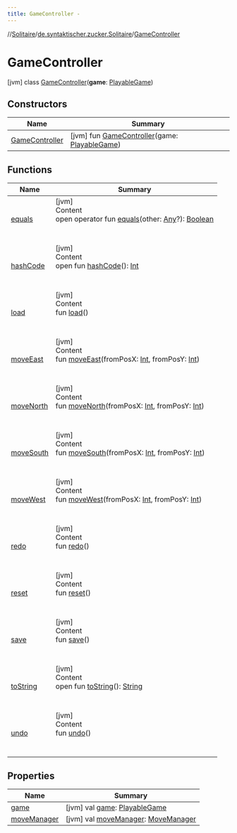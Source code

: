 ```yaml
---
title: GameController -
---
```

//[Solitaire](../../index.md)/[de.syntaktischer.zucker.Solitaire](../index.md)/[GameController](index.md)



# GameController  
 [jvm] class [GameController](index.md)(**game**: [PlayableGame](../-playable-game/index.md))   


## Constructors  
  
|  Name|  Summary| 
|---|---|
| <a name="de.syntaktischer.zucker.Solitaire/GameController/GameController/#de.syntaktischer.zucker.Solitaire.PlayableGame/PointingToDeclaration/"></a>[GameController](-game-controller.md)| <a name="de.syntaktischer.zucker.Solitaire/GameController/GameController/#de.syntaktischer.zucker.Solitaire.PlayableGame/PointingToDeclaration/"></a> [jvm] fun [GameController](-game-controller.md)(game: [PlayableGame](../-playable-game/index.md))   <br>


## Functions  
  
|  Name|  Summary| 
|---|---|
| <a name="kotlin/Any/equals/#kotlin.Any?/PointingToDeclaration/"></a>[equals](../-undoable-command/index.md#%5Bkotlin%2FAny%2Fequals%2F%23kotlin.Any%3F%2FPointingToDeclaration%2F%5D%2FFunctions%2F-725922797)| <a name="kotlin/Any/equals/#kotlin.Any?/PointingToDeclaration/"></a>[jvm]  <br>Content  <br>open operator fun [equals](../-undoable-command/index.md#%5Bkotlin%2FAny%2Fequals%2F%23kotlin.Any%3F%2FPointingToDeclaration%2F%5D%2FFunctions%2F-725922797)(other: [Any](https://kotlinlang.org/api/latest/jvm/stdlib/kotlin/-any/index.html)?): [Boolean](https://kotlinlang.org/api/latest/jvm/stdlib/kotlin/-boolean/index.html)  <br><br><br>
| <a name="kotlin/Any/hashCode/#/PointingToDeclaration/"></a>[hashCode](../-undoable-command/index.md#%5Bkotlin%2FAny%2FhashCode%2F%23%2FPointingToDeclaration%2F%5D%2FFunctions%2F-725922797)| <a name="kotlin/Any/hashCode/#/PointingToDeclaration/"></a>[jvm]  <br>Content  <br>open fun [hashCode](../-undoable-command/index.md#%5Bkotlin%2FAny%2FhashCode%2F%23%2FPointingToDeclaration%2F%5D%2FFunctions%2F-725922797)(): [Int](https://kotlinlang.org/api/latest/jvm/stdlib/kotlin/-int/index.html)  <br><br><br>
| <a name="de.syntaktischer.zucker.Solitaire/GameController/load/#/PointingToDeclaration/"></a>[load](load.md)| <a name="de.syntaktischer.zucker.Solitaire/GameController/load/#/PointingToDeclaration/"></a>[jvm]  <br>Content  <br>fun [load](load.md)()  <br><br><br>
| <a name="de.syntaktischer.zucker.Solitaire/GameController/moveEast/#kotlin.Int#kotlin.Int/PointingToDeclaration/"></a>[moveEast](move-east.md)| <a name="de.syntaktischer.zucker.Solitaire/GameController/moveEast/#kotlin.Int#kotlin.Int/PointingToDeclaration/"></a>[jvm]  <br>Content  <br>fun [moveEast](move-east.md)(fromPosX: [Int](https://kotlinlang.org/api/latest/jvm/stdlib/kotlin/-int/index.html), fromPosY: [Int](https://kotlinlang.org/api/latest/jvm/stdlib/kotlin/-int/index.html))  <br><br><br>
| <a name="de.syntaktischer.zucker.Solitaire/GameController/moveNorth/#kotlin.Int#kotlin.Int/PointingToDeclaration/"></a>[moveNorth](move-north.md)| <a name="de.syntaktischer.zucker.Solitaire/GameController/moveNorth/#kotlin.Int#kotlin.Int/PointingToDeclaration/"></a>[jvm]  <br>Content  <br>fun [moveNorth](move-north.md)(fromPosX: [Int](https://kotlinlang.org/api/latest/jvm/stdlib/kotlin/-int/index.html), fromPosY: [Int](https://kotlinlang.org/api/latest/jvm/stdlib/kotlin/-int/index.html))  <br><br><br>
| <a name="de.syntaktischer.zucker.Solitaire/GameController/moveSouth/#kotlin.Int#kotlin.Int/PointingToDeclaration/"></a>[moveSouth](move-south.md)| <a name="de.syntaktischer.zucker.Solitaire/GameController/moveSouth/#kotlin.Int#kotlin.Int/PointingToDeclaration/"></a>[jvm]  <br>Content  <br>fun [moveSouth](move-south.md)(fromPosX: [Int](https://kotlinlang.org/api/latest/jvm/stdlib/kotlin/-int/index.html), fromPosY: [Int](https://kotlinlang.org/api/latest/jvm/stdlib/kotlin/-int/index.html))  <br><br><br>
| <a name="de.syntaktischer.zucker.Solitaire/GameController/moveWest/#kotlin.Int#kotlin.Int/PointingToDeclaration/"></a>[moveWest](move-west.md)| <a name="de.syntaktischer.zucker.Solitaire/GameController/moveWest/#kotlin.Int#kotlin.Int/PointingToDeclaration/"></a>[jvm]  <br>Content  <br>fun [moveWest](move-west.md)(fromPosX: [Int](https://kotlinlang.org/api/latest/jvm/stdlib/kotlin/-int/index.html), fromPosY: [Int](https://kotlinlang.org/api/latest/jvm/stdlib/kotlin/-int/index.html))  <br><br><br>
| <a name="de.syntaktischer.zucker.Solitaire/GameController/redo/#/PointingToDeclaration/"></a>[redo](redo.md)| <a name="de.syntaktischer.zucker.Solitaire/GameController/redo/#/PointingToDeclaration/"></a>[jvm]  <br>Content  <br>fun [redo](redo.md)()  <br><br><br>
| <a name="de.syntaktischer.zucker.Solitaire/GameController/reset/#/PointingToDeclaration/"></a>[reset](reset.md)| <a name="de.syntaktischer.zucker.Solitaire/GameController/reset/#/PointingToDeclaration/"></a>[jvm]  <br>Content  <br>fun [reset](reset.md)()  <br><br><br>
| <a name="de.syntaktischer.zucker.Solitaire/GameController/save/#/PointingToDeclaration/"></a>[save](save.md)| <a name="de.syntaktischer.zucker.Solitaire/GameController/save/#/PointingToDeclaration/"></a>[jvm]  <br>Content  <br>fun [save](save.md)()  <br><br><br>
| <a name="kotlin/Any/toString/#/PointingToDeclaration/"></a>[toString](../-undoable-command/index.md#%5Bkotlin%2FAny%2FtoString%2F%23%2FPointingToDeclaration%2F%5D%2FFunctions%2F-725922797)| <a name="kotlin/Any/toString/#/PointingToDeclaration/"></a>[jvm]  <br>Content  <br>open fun [toString](../-undoable-command/index.md#%5Bkotlin%2FAny%2FtoString%2F%23%2FPointingToDeclaration%2F%5D%2FFunctions%2F-725922797)(): [String](https://kotlinlang.org/api/latest/jvm/stdlib/kotlin/-string/index.html)  <br><br><br>
| <a name="de.syntaktischer.zucker.Solitaire/GameController/undo/#/PointingToDeclaration/"></a>[undo](undo.md)| <a name="de.syntaktischer.zucker.Solitaire/GameController/undo/#/PointingToDeclaration/"></a>[jvm]  <br>Content  <br>fun [undo](undo.md)()  <br><br><br>


## Properties  
  
|  Name|  Summary| 
|---|---|
| <a name="de.syntaktischer.zucker.Solitaire/GameController/game/#/PointingToDeclaration/"></a>[game](game.md)| <a name="de.syntaktischer.zucker.Solitaire/GameController/game/#/PointingToDeclaration/"></a> [jvm] val [game](game.md): [PlayableGame](../-playable-game/index.md)   <br>
| <a name="de.syntaktischer.zucker.Solitaire/GameController/moveManager/#/PointingToDeclaration/"></a>[moveManager](move-manager.md)| <a name="de.syntaktischer.zucker.Solitaire/GameController/moveManager/#/PointingToDeclaration/"></a> [jvm] val [moveManager](move-manager.md): [MoveManager](../-move-manager/index.md)   <br>

